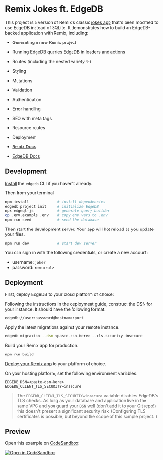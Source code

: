 # Remix Jokes ft. EdgeDB

This project is a version of Remix's classic [jokes app](https://remix.run/docs/en/v1/tutorials/jokes) that's been modified to use EdgeDB instead of SQLite. It demonstrates how to build an EdgeDB-backed application with Remix, including:

- Generating a new Remix project
- Running EdgeDB queries [EdgeDB](https://www.edgedb.com) in loaders and actions
- Routes (including the nested variety ✨)
- Styling
- Mutations
- Validation
- Authentication
- Error handling
- SEO with meta tags
- Resource routes
- Deployment

- [Remix Docs](https://remix.run/docs)
- [EdgeDB Docs](https://www.edgedb.com/docs)

## Development

[Install](https://www.edgedb.com/install) the `edgedb` CLI if you haven't already.

Then from your terminal:

```sh
npm install             # install dependencies
edgedb project init     # initialize EdgeDB
npx edgeql-js           # generate query builder
cp .env.example .env    # copy env vars to .env
npm run seed            # seed the database
```

Then start the development server. Your app will hot reload as you update your files.

```sh
npm run dev             # start dev server
```

You can sign in with the following credentials, or create a new account:

- username: `joker`
- password: `remixrulz`

## Deployment

First, deploy EdgeDB to your cloud platform of choice:

Following the instructions in the deployment guide, construct the DSN for your instance. It should have the following format.

`edgedb://user:password@hostname:port`

Apply the latest migrations against your remote instance.

```sh
edgedb migration --dsn <paste-dsn-here> --tls-security insecure
```

Build your Remix app for production.

```sh
npm run build
```

[Deploy your Remix app](https://remix.run/docs/en/v1/guides/deployment) to your platform of choice.

On your hosting platform, set the following environment variables.

```
EDGEDB_DSN=<paste-dsn-here>
EDGEDB_CLIENT_TLS_SECURITY=insecure
```

> The `EDGEDB_CLIENT_TLS_SECURITY=insecure` variable disables EdgeDB's TLS checks. As long as your database and application live in the same VPC and you guard your `DSN` well (don't add it to your Git repo!) this doesn't present a significant security risk. (Configuring TLS certificates is possible, but beyond the scope of this sample project. )

## Preview

Open this example on [CodeSandbox](https://codesandbox.com):

[![Open in CodeSandbox](https://codesandbox.io/static/img/play-codesandbox.svg)](https://codesandbox.io/s/github/remix-run/remix/tree/main/examples/edgedb)
